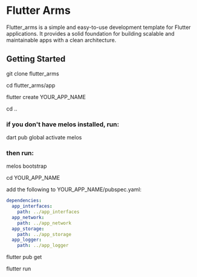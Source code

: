 # Flutter Arms

Flutter_arms is a simple and easy-to-use development template for Flutter applications. It provides a solid foundation for building scalable and maintainable apps with a clean architecture.

## Getting Started

git clone flutter_arms

cd flutter_arms/app

flutter create YOUR_APP_NAME

cd ..
### if you don't have melos installed, run:
dart pub global activate melos
### then run:
melos bootstrap

cd YOUR_APP_NAME

add the following to YOUR_APP_NAME/pubspec.yaml:

```yaml
dependencies:
  app_interfaces: 
    path: ../app_interfaces
  app_network:
    path: ../app_network
  app_storage:
    path: ../app_storage
  app_logger:
    path: ../app_logger
```

flutter pub get

flutter run

